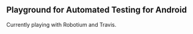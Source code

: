 Playground for Automated Testing for Android
------------

Currently playing with Robotium and Travis.